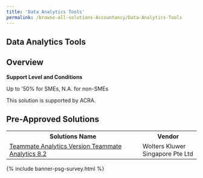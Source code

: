 ```yaml
---
title: 'Data Analytics Tools'
permalink: /browse-all-solutions-Accountancy/Data-Analytics-Tools
---
```


## Data Analytics Tools
## Overview

**Support Level and Conditions**

Up to  '50% for SMEs, N.A. for non-SMEs

This solution is supported by ACRA.

## Pre-Approved Solutions

<table>
<tr>
<th style='width: auto;'><b>Solutions Name</b></th>
<th style='width: 30%;'><b>Vendor</b></th>
</tr>
<tr>
<td><a href='/productivity-solutions-grant/solutionrepo/199703606K-Tmmt-Anlytcs-v-Tmmt-Anlytcs-82-G' target='_blank'>Teammate Analytics Version Teammate Analytics 8.2</a><br></td>
<td>Wolters Kluwer Singapore Pte Ltd</td>
</tr>
</table>

{% include banner-psg-survey.html %}
